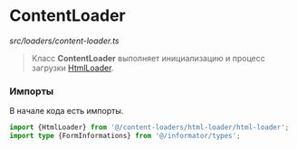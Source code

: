 # ContentLoader

_src/loaders/content-loader.ts_

> Класс **ContentLoader** выполняет инициализацию и процесс загрузки [HtmlLoader](html-loader/HTMLLOADER.md).

### Импорты

В начале кода есть импорты.

```ts
import {HtmlLoader} from '@/content-loaders/html-loader/html-loader';
import type {FormInformations} from '@/informator/types';
```